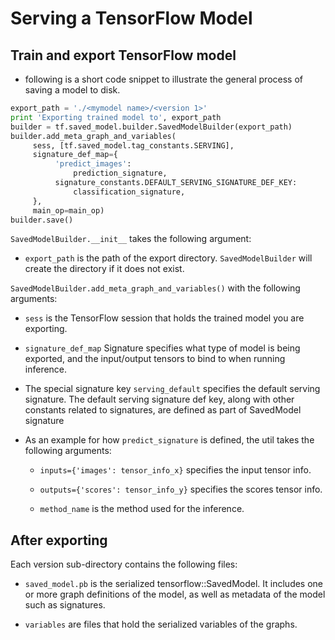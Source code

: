 # Serving a TensorFlow Model

## Train and export TensorFlow model
- following is a short code snippet to illustrate the general process of
saving a model to disk.
```python
export_path = './<mymodel name>/<version 1>'
print 'Exporting trained model to', export_path
builder = tf.saved_model.builder.SavedModelBuilder(export_path)
builder.add_meta_graph_and_variables(
     sess, [tf.saved_model.tag_constants.SERVING],
     signature_def_map={
          'predict_images':
              prediction_signature,
          signature_constants.DEFAULT_SERVING_SIGNATURE_DEF_KEY:
              classification_signature,
     },
     main_op=main_op)
builder.save()
```
`SavedModelBuilder.__init__` takes the following argument:

* `export_path` is the path of the export directory.
`SavedModelBuilder` will create the directory if it does not exist.

`SavedModelBuilder.add_meta_graph_and_variables()` with the following arguments:

*   `sess` is the TensorFlow session that holds the trained model you are
    exporting.

*   `signature_def_map` Signature specifies what type of model is being exported, and the
    input/output tensors to bind to when running inference.
* The special signature key `serving_default` specifies the default serving
    signature. The default serving signature def key, along with other constants
    related to signatures, are defined as part of SavedModel signature

* As an example for how `predict_signature` is defined, the util takes the
    following arguments:

    *   `inputs={'images': tensor_info_x}` specifies the input tensor info.

    *   `outputs={'scores': tensor_info_y}` specifies the scores tensor info.

    *   `method_name` is the method used for the inference.
## After exporting

Each version sub-directory contains the following files:

  * `saved_model.pb` is the serialized tensorflow::SavedModel. It includes
  one or more graph definitions of the model, as well as metadata of the
  model such as signatures.

  * `variables` are files that hold the serialized variables of the graphs.